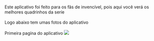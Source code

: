 Este aplicativo foi feito para os fãs de invencível, pois aqui você verá os melhores quadrinhos da seríe 
<br>
<br>
Logo abaixo tem umas fotos do aplicativo
<br>
<br>
Primeira pagína do aplicativo
<img src="[https://github.com/user-attachments/assets/7e66f1ed-0a01-49ad-b679-c0bd2ff32f54](https://github.com/user-attachments/assets/7e66f1ed-0a01-49ad-b679-c0bd2ff32f54)" >
